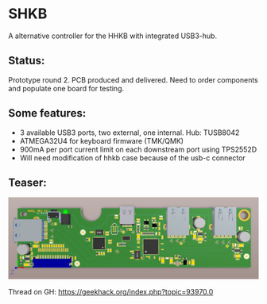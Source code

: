 # SHKB
A alternative controller for the HHKB with integrated USB3-hub.

## Status:
Prototype round 2. PCB produced and delivered. Need to order components and populate one board for testing.

## Some features:
- 3 available USB3 ports, two external, one internal. Hub: TUSB8042
- ATMEGA32U4 for keyboard firmware (TMK/QMK)
- 900mA per port current limit on each downstream port using TPS2552D
- Will need modification of hhkb case because of the usb-c connector

## Teaser: 
![alt text](./readme-images/altium-3d.PNG "Altium 3D")

Thread on GH: https://geekhack.org/index.php?topic=93970.0
